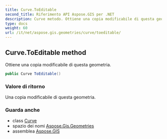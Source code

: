 ```yaml
---
title: Curve.ToEditable
second_title: Riferimento API Aspose.GIS per .NET
description: Curve metodo. Ottiene una copia modificabile di questa geometria.
type: docs
weight: 60
url: /it/net/aspose.gis.geometries/curve/toeditable/
---
```

## Curve.ToEditable method

Ottiene una copia modificabile di questa geometria.

```csharp
public Curve ToEditable()
```

### Valore di ritorno

Una copia modificabile di questa geometria.

### Guarda anche

* class [Curve](../)
* spazio dei nomi [Aspose.Gis.Geometries](../../curve/)
* assemblea [Aspose.GIS](../../../)


